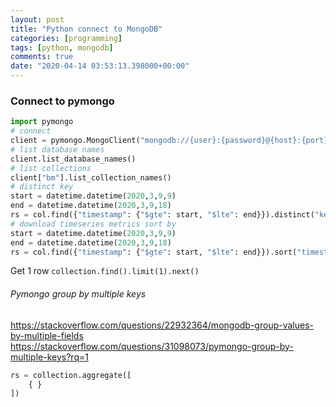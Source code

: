 ```yaml
---
layout: post
title: "Python connect to MongoDB"
categories: [programming]
tags: [python, mongodb]
comments: true
date: "2020-04-14 03:53:13.398000+00:00"
---
```



### Connect to pymongo
```python
import pymongo
# connect
client = pymongo.MongoClient("mongodb://{user}:{password}@{host}:{port}/")
# list database names
client.list_database_names()
# list collections
client["bm"].list_collection_names()
# distinct key
start = datetime.datetime(2020,3,9,9)
end = datetime.datetime(2020,3,9,18)
rs = col.find({"timestamp": {"$gte": start, "$lte": end}}).distinct("key")
# download timeseries metrics sort by
start = datetime.datetime(2020,3,9,9)
end = datetime.datetime(2020,3,9,18)
rs = col.find({"timestamp": {"$gte": start, "$lte": end}}).sort("timestamp")
```

Get 1 row
`collection.find().limit(1).next()`


###### Pymongo group by multiple keys
https://stackoverflow.com/questions/22932364/mongodb-group-values-by-multiple-fields
https://stackoverflow.com/questions/31098073/pymongo-group-by-multiple-keys?rq=1
```python
rs = collection.aggregate([
    { }
])
```





